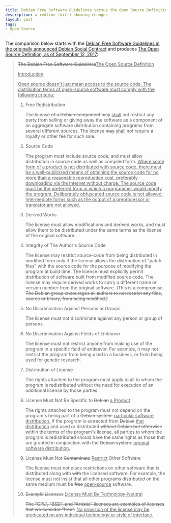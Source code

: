 ```yaml
---
title: Debian Free Software Guidelines versus the Open Source Definition
description: a redline (diff) showing changes
layout: post
tags:
- Open Source
---
```


The comparison below starts with the [Debian Free Software Guidelines in the originally announced Debian Social Contract](https://lists.debian.org/debian-announce/1997/msg00017.html) and produces [The Open Source Definition, as of September 12, 2017](https://opensource.org/osd):

<!--jump-->

> <del>The Debian Free Software Guidelines</del><ins>The Open Source Definition</ins>
>
> <ins>Introduction</ins>
>
> <ins>Open source doesn't just mean access to the source code. The distribution terms of open-source software must comply with the following criteria:</ins>
>
> 1.  Free Redistribution
>
>     The license <del>of a Debian component</del> <del>may</del> <ins>shall</ins> not restrict any party from selling or giving away the software as a component of an aggregate software distribution containing programs from several different sources. The license <del>may</del> <ins>shall</ins> not require a royalty or other fee for such sale.
>
> 2.  Source Code
>
>     The program must include source code, and must allow distribution in source code as well as compiled form. <ins>Where some form of a product is not distributed with source code, there must be a well-publicized means of obtaining the source code for no more than a reasonable reproduction cost, preferably downloading via the Internet without charge. The source code must be the preferred form in which a programmer would modify the program. Deliberately obfuscated source code is not allowed. Intermediate forms such as the output of a preprocessor or translator are not allowed.</ins>
>
> 3.  Derived Works
>
>     The license must allow modifications and derived works, and must allow them to be distributed under the same terms as the license of the original software.
>
> 4.  Integrity of The Author's Source Code
>
>     The license may restrict source-code from being distributed in modified form only if the license allows the distribution of "patch files" with the source code for the purpose of modifying the program at build time. The license must explicitly permit distribution of software built from modified source code. The license may require derived works to carry a different name or version number from the original software. <del>(This is a compromise. The Debian group encourages all authors to not restrict any files, source or binary, from being modified.)</del>
>
> 5.  No Discrimination Against Persons or Groups
>
>     The license must not discriminate against any person or group of persons.
>
> 6.  No Discrimination Against Fields of Endeavor
>
>     The license must not restrict anyone from making use of the program in a specific field of endeavor. For example, it may not restrict the program from being used in a business, or from being used for genetic research.
>
> 7.  Distribution of License
>
>     The rights attached to the program must apply to all to whom the program is redistributed without the need for execution of an additional license by those parties.
>
> 8.  License Must Not Be Specific to <del>Debian</del> <ins>a Product</ins>
>
>     The rights attached to the program must not depend on the program's being part of a <del>Debian system.</del> <ins>particular software distribution.</ins> If the program is extracted from <del>Debian</del> <ins>that distribution</ins> and used or distributed <del>without Debian but otherwise</del> within the terms of the program's license, all parties to whom the program is redistributed should have the same rights as those that are granted in conjunction with the <del>Debian system.</del> <ins>original software distribution.</ins>
>
> 9.  License Must Not <del>Contaminate</del> <ins>Restrict</ins> Other Software
>
>     The license must not place restrictions on other software that is distributed along with <del>with</del> the licensed software. For example, the license must not insist that all other programs distributed on the same medium must be <del>free</del> <ins>open-source</ins> software.
>
> 10. <del>Example Licenses</del> <ins>License Must Be Technology-Neutral</ins>
>
>     <del>The "GPL", "BSD", and "Artistic" licenses are examples of licenses that we consider "free".</del>
>     <ins>No provision of the license may be predicated on any individual technology or style of interface.</ins>
